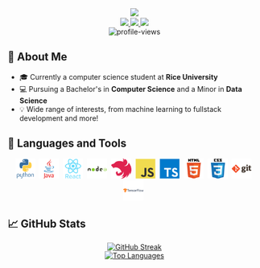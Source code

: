 <!--
**micahkepe/micahkepe** is a ✨ _special_ ✨ repository because its `README.md` (this file) appears on your GitHub profile.
-->

<div id= "header" align="center">
    <img src="https://media.giphy.com/media/qgQUggAC3Pfv687qPC/giphy.gif" width="100">
    <div id="badges">
        <a href="https://www.linkedin.com/in/micah-kepe/">
            <img src="https://img.shields.io/badge/LinkedIn-blue?logo=linkedin&logoColor=white&style=for-the-badge">
        </a>
        <a href="https://www.instagram.com/micahkepe/">
            <img src="https://img.shields.io/badge/Instagram-E4405F?style=for-the-badge&logo=instagram&logoColor=white">
        </a>
        <a href="https://x.com/micahkepe">
            <img src="https://img.shields.io/badge/X-1DA1F2?logo=data:image/svg+xml;base64,PHN2ZyByb2xlPSJpbWciIHZpZXdCb3g9IjAgMCAyNCAyNCIgeG1sbnM9Imh0dHA6Ly93d3cudzMub3JnLzIwMDAvc3ZnIj48dGl0bGU+WDwvdGl0bGU+PHBhdGggZD0iTTE4LjkwMSAxLjE1M2gzLjY4bC04LjA0IDkuMTlMMjQgMjIuODQ2aC03LjQwNmwtNS44LTcuNTg0LTYuNjM4IDcuNTg0SC40NzRsOC42LTkuODNMMCAxLjE1NGg3LjU5NGw1LjI0MyA2LjkzMlpNMTcuNjEgMjAuNjQ0aDIuMDM5TDYuNDg2IDMuMjRINC4yOThaIi8+PC9zdmc+&logoColor=white&style=for-the-badge">
        </a>
    </div>
    <img src="https://komarev.com/ghpvc/?username=micahkepe&style=flat-square&color=blue" alt="profile-views"/>
</div>

## 📝 About Me

- 🎓 Currently a computer science student at **Rice University** 
- 💻 Pursuing a Bachelor's in **Computer Science** and a Minor in **Data Science**
- 💡 Wide range of interests, from machine learning to fullstack development and more!

## 🔧 Languages and Tools

<div id="technologies" align="center">
    <img src="https://raw.githubusercontent.com/devicons/devicon/master/icons/python/python-original-wordmark.svg" title="Python" alt="Python" width="40" height="40"/>&nbsp;
    <img src="https://raw.githubusercontent.com/devicons/devicon/master/icons/java/java-original-wordmark.svg" title="Java" alt="Java" width="40" height="40"/>&nbsp;
    <img src="https://raw.githubusercontent.com/devicons/devicon/master/icons/react/react-original-wordmark.svg" title="React" alt="React" width="40" height="40"/>&nbsp;
    <img src="https://raw.githubusercontent.com/devicons/devicon/master/icons/nodejs/nodejs-original-wordmark.svg" title="NodeJS" alt="NodeJS" width="40" height="40"/>&nbsp;
    <img src="https://raw.githubusercontent.com/devicons/devicon/master/icons/nestjs/nestjs-plain.svg" title="NestJS" alt="NestJS" width="40" height="40"/>&nbsp;
    <img src="https://raw.githubusercontent.com/devicons/devicon/master/icons/javascript/javascript-original.svg" title="JavaScript" alt="JavaScript" width="40" height="40"/>&nbsp;
    <img src="https://raw.githubusercontent.com/devicons/devicon/master/icons/typescript/typescript-original.svg" title="Typescript" alt="Typescript" width="40" height="40"/>&nbsp;
    <img src="https://raw.githubusercontent.com/devicons/devicon/master/icons/html5/html5-original-wordmark.svg" title="HTML5" alt="HTML5" width="40" height="40"/>&nbsp;
    <img src="https://raw.githubusercontent.com/devicons/devicon/master/icons/css3/css3-original-wordmark.svg" title="CSS3" alt="CSS3" width="40" height="40"/>&nbsp;
    <img src="https://raw.githubusercontent.com/devicons/devicon/master/icons/git/git-original-wordmark.svg" title="Git" alt="Git" width="40" height="40"/>&nbsp;
    <img src="https://raw.githubusercontent.com/devicons/devicon/master/icons/tensorflow/tensorflow-original-wordmark.svg" title="Tensorflow" alt="Tensorflow" width="40" height="40"/>&nbsp;
    <!-- add more icons here  -->
</div>

## 📈 GitHub Stats

<div align="center">
    <a href="https://git.io/streak-stats">
        <img src="https://github-readme-streak-stats.herokuapp.com?user=micahkepe&theme=dark" alt="GitHub Streak">
    </a>
    <br>
    <a href="https://github.com/anuraghazra/github-readme-stats">
        <img src="https://github-readme-stats.vercel.app/api/top-langs/?username=micahkepe&layout=compact&theme=vision-friendly-dark" alt="Top Languages">
    </a>
</div>
